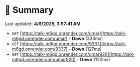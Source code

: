 # 📖 Summary
Last updated: **4/6/2025, 3:57:41 AM**

- `GET` [https://talk-m6gd.onrender.com/umar](https://talk-m6gd.onrender.com/umar) - **Down** (333ms)
- `GET` [https://talk-m6gd.onrender.com/9337](https://talk-m6gd.onrender.com/9337) - **Down** (127ms)
- `GET` [https://talk-m6gd.onrender.com/umar920](https://talk-m6gd.onrender.com/umar920) - **Down** (122ms)
